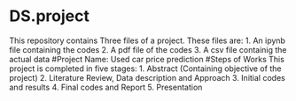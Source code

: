 # DS.project
This repository contains Three files of a project. These files are: 1. An ipynb file containing the codes 2. A pdf file of the codes  3. A csv file containig the actual data
#Project Name:  Used car price prediction
#Steps of Works
This project is completed in five stages: 1. Abstract (Containing objective of the project) 2. Literature Review, Data description and Approach
3. Initial codes and results  4. Final codes and Report  5. Presentation
# 

